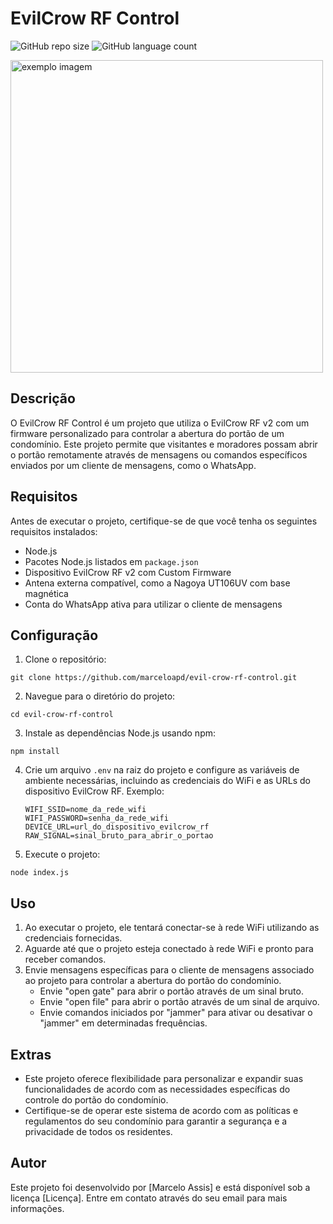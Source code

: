 # EvilCrow RF Control

![GitHub repo size](https://img.shields.io/github/repo-size/marceloapd/evil-crow-rf-control?style=for-the-badge)
![GitHub language count](https://img.shields.io/github/languages/count/marceloapd/evil-crow-rf-control?style=for-the-badge)

<img src="https://img.wattpad.com/d47da3ae0c5f93fa9293a4aa5d908d8027dc86fd/68747470733a2f2f73332e616d617a6f6e6177732e636f6d2f776174747061642d6d656469612d736572766963652f53746f7279496d6167652f6f583859356e58354763706949513d3d2d3832353732323434332e313565386231323865646463613464353238323339323033353739342e676966" style="width:500px" alt="exemplo imagem">

## Descrição

O EvilCrow RF Control é um projeto que utiliza o EvilCrow RF v2 com um firmware personalizado para controlar a abertura do portão de um condomínio. Este projeto permite que visitantes e moradores possam abrir o portão remotamente através de mensagens ou comandos específicos enviados por um cliente de mensagens, como o WhatsApp.

## Requisitos

Antes de executar o projeto, certifique-se de que você tenha os seguintes requisitos instalados:

- Node.js
- Pacotes Node.js listados em `package.json`
- Dispositivo EvilCrow RF v2 com Custom Firmware
- Antena externa compatível, como a Nagoya UT106UV com base magnética
- Conta do WhatsApp ativa para utilizar o cliente de mensagens

## Configuração

1. Clone o repositório:

```
git clone https://github.com/marceloapd/evil-crow-rf-control.git
```

2. Navegue para o diretório do projeto:

```
cd evil-crow-rf-control
```

3. Instale as dependências Node.js usando npm:

```
npm install
```

4. Crie um arquivo `.env` na raiz do projeto e configure as variáveis de ambiente necessárias, incluindo as credenciais do WiFi e as URLs do dispositivo EvilCrow RF. Exemplo:

   ```
   WIFI_SSID=nome_da_rede_wifi
   WIFI_PASSWORD=senha_da_rede_wifi
   DEVICE_URL=url_do_dispositivo_evilcrow_rf
   RAW_SIGNAL=sinal_bruto_para_abrir_o_portao
   ```

5. Execute o projeto:

```
node index.js
```

## Uso

1. Ao executar o projeto, ele tentará conectar-se à rede WiFi utilizando as credenciais fornecidas.
2. Aguarde até que o projeto esteja conectado à rede WiFi e pronto para receber comandos.
3. Envie mensagens específicas para o cliente de mensagens associado ao projeto para controlar a abertura do portão do condomínio.
   - Envie "open gate" para abrir o portão através de um sinal bruto.
   - Envie "open file" para abrir o portão através de um sinal de arquivo.
   - Envie comandos iniciados por "jammer" para ativar ou desativar o "jammer" em determinadas frequências.

## Extras

- Este projeto oferece flexibilidade para personalizar e expandir suas funcionalidades de acordo com as necessidades específicas do controle do portão do condomínio.
- Certifique-se de operar este sistema de acordo com as políticas e regulamentos do seu condomínio para garantir a segurança e a privacidade de todos os residentes.

## Autor

Este projeto foi desenvolvido por [Marcelo Assis] e está disponível sob a licença [Licença]. Entre em contato através do seu email para mais informações.
